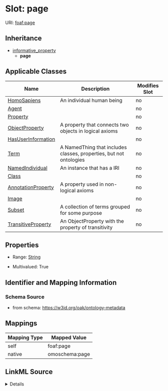 

# Slot: page



URI: [foaf:page](http://xmlns.com/foaf/0.1/page)




## Inheritance

* [informative_property](informative_property.md)
    * **page**






## Applicable Classes

| Name | Description | Modifies Slot |
| --- | --- | --- |
| [HomoSapiens](HomoSapiens.md) | An individual human being |  no  |
| [Agent](Agent.md) |  |  no  |
| [Property](Property.md) |  |  no  |
| [ObjectProperty](ObjectProperty.md) | A property that connects two objects in logical axioms |  no  |
| [HasUserInformation](HasUserInformation.md) |  |  no  |
| [Term](Term.md) | A NamedThing that includes classes, properties, but not ontologies |  no  |
| [NamedIndividual](NamedIndividual.md) | An instance that has a IRI |  no  |
| [Class](Class.md) |  |  no  |
| [AnnotationProperty](AnnotationProperty.md) | A property used in non-logical axioms |  no  |
| [Image](Image.md) |  |  no  |
| [Subset](Subset.md) | A collection of terms grouped for some purpose |  no  |
| [TransitiveProperty](TransitiveProperty.md) | An ObjectProperty with the property of transitivity |  no  |







## Properties

* Range: [String](String.md)

* Multivalued: True





## Identifier and Mapping Information







### Schema Source


* from schema: https://w3id.org/oak/ontology-metadata




## Mappings

| Mapping Type | Mapped Value |
| ---  | ---  |
| self | foaf:page |
| native | omoschema:page |




## LinkML Source

<details>
```yaml
name: page
from_schema: https://w3id.org/oak/ontology-metadata
rank: 1000
is_a: informative_property
slot_uri: foaf:page
alias: page
domain_of:
- HasUserInformation
range: string
multivalued: true

```
</details>